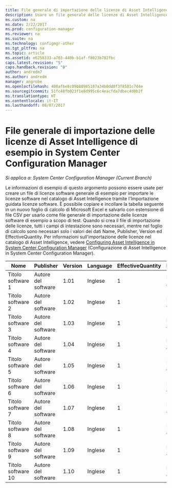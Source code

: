 ```yaml
---
title: File generale di importazione delle licenze di Asset Intelligence di esempio | Microsoft Docs
description: Usare un file generale delle licenze di Asset Intelligence di esempio in System Center Configuration Manager.
ms.custom: na
ms.date: 2/22/2017
ms.prod: configuration-manager
ms.reviewer: na
ms.suite: na
ms.technology: configmgr-other
ms.tgt_pltfrm: na
ms.topic: article
ms.assetid: e6258333-a783-440b-b1af-f8023b782fbc
caps.latest.revision: "5"
caps.handback.revision: "0"
author: andredm7
ms.author: andredm
manager: angrobe
ms.openlocfilehash: 400afbe8c09b80985187a34b0dd0f3f8581c7d4e
ms.sourcegitcommit: 51fc48fb023f1e8d995c6c4eacfda7dbec4d0b2f
ms.translationtype: HT
ms.contentlocale: it-IT
ms.lasthandoff: 08/07/2017
---
```

# <a name="example-asset-intelligence-general-license-import-file-in-system-center-configuration-manager"></a>File generale di importazione delle licenze di Asset Intelligence di esempio in System Center Configuration Manager

*Si applica a: System Center Configuration Manager (Current Branch)*

Le informazioni di esempio di questo argomento possono essere usate per creare un file di licenze software generale di esempio per importare le licenze software nel catalogo di Asset Intelligence tramite l'Importazione guidata licenze software. È possibile copiare e incollare la tabella seguente in un nuovo foglio di calcolo di Microsoft Excel e salvarlo con estensione di file CSV per usarlo come file generale di importazione delle licenze software di esempio a scopo di test. Quando si crea il file di importazione delle licenze, tutti i campi di intestazione sono necessari, mentre nel foglio di calcolo sono necessari solo i valori dei dati Name, Publisher, Version ed EffectiveQuantity. Per informazioni sull'importazione delle licenze nel catalogo di Asset Intelligence, vedere [Configuring Asset Intelligence in System Center Configuration Manager](../../../../core/clients/manage/asset-intelligence/configuring-asset-intelligence.md) (Configurazione di Asset Intelligence in System Center Configuration Manager).  

|Nome|Publisher|Version|Language|EffectiveQuantity|PONumber|ResellerName|DateOfPurchase|SupportPurchased|SupportExpirationDate|Comments|  
|----------|---------------|-------------|--------------|-----------------------|--------------|------------------|--------------------|----------------------|---------------------------|--------------|  
|Titolo software 1|Autore del software|1.01|Inglese|1|Numero acquisto|Nome rivenditore|10/10/2010|0|10/10/2012|Commento|  
|Titolo software 2|Autore del software|1.02|Inglese|1|Numero acquisto|Nome rivenditore|10/10/2010|0|10/10/2012|Commento|  
|Titolo software 3|Autore del software|1.03|Inglese|1|Numero acquisto|Nome rivenditore|10/10/2010|0|10/10/2012|Commento|  
|Titolo software 4|Autore del software|1.04|Inglese|1|Numero acquisto|Nome rivenditore|10/10/2010|0|10/10/2012|Commento|  
|Titolo software 5|Autore del software|1.05|Inglese|1|Numero acquisto|Nome rivenditore|10/10/2010|0|10/10/2012|Commento|  
|Titolo software 6|Autore del software|1.06|Inglese|1|Numero acquisto|Nome rivenditore|10/10/2010|0|10/10/2012|Commento|  
|Titolo software 7|Autore del software|1.07|Inglese|1|Numero acquisto|Nome rivenditore|10/10/2010|0|10/10/2012|Commento|  
|Titolo software 8|Autore del software|1.08|Inglese|1|Numero acquisto|Nome rivenditore|10/10/2010|0|10/10/2012|Commento|  
|Titolo software 9|Autore del software|1.09|Inglese|1|Numero acquisto|Nome rivenditore|10/10/2010|0|10/10/2012|Commento|  
|Titolo software 10|Autore del software|1.10|Inglese|1|Numero acquisto|Nome rivenditore|10/10/2010|0|10/10/2012|Commento|  
